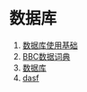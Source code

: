数据库
================================================

1. [数据库使用基础](basic.md)
1. [BBC数据词典](data-dictionary.md)
1. [数据库](readme.md)
1. [dasf](test1.md)
